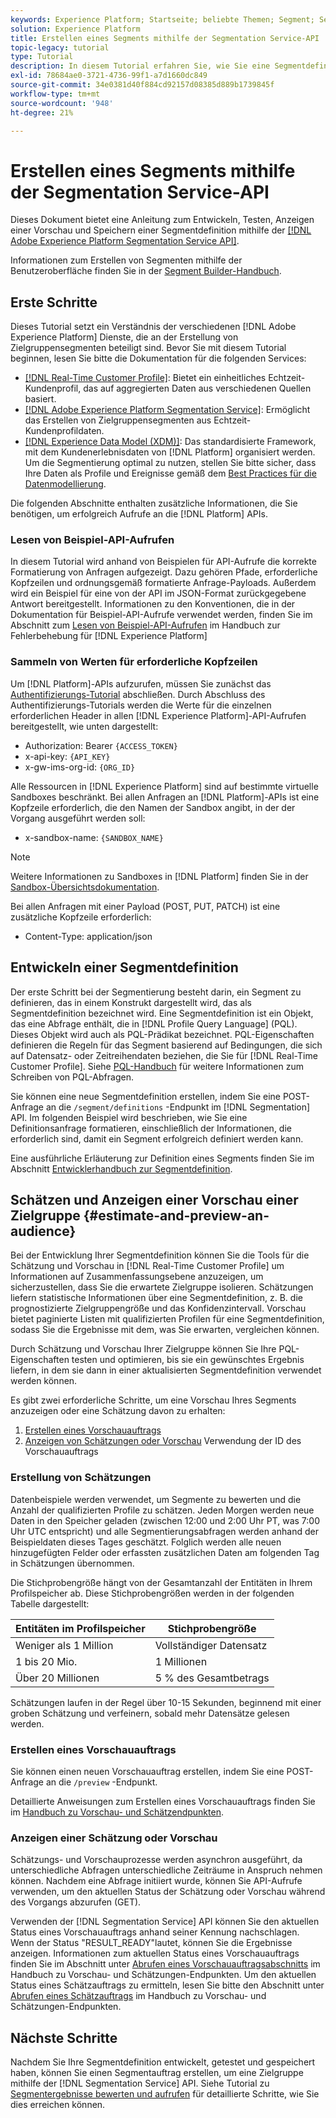 ```yaml
---
keywords: Experience Platform; Startseite; beliebte Themen; Segment; Segment erstellen; Segment erstellen; Segmentierung; Segment erstellen; Segmentierungsdienst
solution: Experience Platform
title: Erstellen eines Segments mithilfe der Segmentation Service-API
topic-legacy: tutorial
type: Tutorial
description: In diesem Tutorial erfahren Sie, wie Sie eine Segmentdefinition mithilfe der Adobe Experience Platform Segmentation Service-API entwickeln, testen, in der Vorschau anzeigen und speichern.
exl-id: 78684ae0-3721-4736-99f1-a7d1660dc849
source-git-commit: 34e0381d40f884cd92157d08385d889b1739845f
workflow-type: tm+mt
source-wordcount: '948'
ht-degree: 21%

---
```


# Erstellen eines Segments mithilfe der Segmentation Service-API

Dieses Dokument bietet eine Anleitung zum Entwickeln, Testen, Anzeigen einer Vorschau und Speichern einer Segmentdefinition mithilfe der [[!DNL Adobe Experience Platform Segmentation Service API]](../api/getting-started.md).

Informationen zum Erstellen von Segmenten mithilfe der Benutzeroberfläche finden Sie in der [Segment Builder-Handbuch](../ui/overview.md).

## Erste Schritte

Dieses Tutorial setzt ein Verständnis der verschiedenen [!DNL Adobe Experience Platform] Dienste, die an der Erstellung von Zielgruppensegmenten beteiligt sind. Bevor Sie mit diesem Tutorial beginnen, lesen Sie bitte die Dokumentation für die folgenden Services:

- [[!DNL Real-Time Customer Profile]](../../profile/home.md): Bietet ein einheitliches Echtzeit-Kundenprofil, das auf aggregierten Daten aus verschiedenen Quellen basiert.
- [[!DNL Adobe Experience Platform Segmentation Service]](../home.md): Ermöglicht das Erstellen von Zielgruppensegmenten aus Echtzeit-Kundenprofildaten.
- [[!DNL Experience Data Model (XDM)]](../../xdm/home.md): Das standardisierte Framework, mit dem Kundenerlebnisdaten von [!DNL Platform] organisiert werden. Um die Segmentierung optimal zu nutzen, stellen Sie bitte sicher, dass Ihre Daten als Profile und Ereignisse gemäß dem [Best Practices für die Datenmodellierung](../../xdm/schema/best-practices.md).

Die folgenden Abschnitte enthalten zusätzliche Informationen, die Sie benötigen, um erfolgreich Aufrufe an die [!DNL Platform] APIs.

### Lesen von Beispiel-API-Aufrufen

In diesem Tutorial wird anhand von Beispielen für API-Aufrufe die korrekte Formatierung von Anfragen aufgezeigt. Dazu gehören Pfade, erforderliche Kopfzeilen und ordnungsgemäß formatierte Anfrage-Payloads. Außerdem wird ein Beispiel für eine von der API im JSON-Format zurückgegebene Antwort bereitgestellt. Informationen zu den Konventionen, die in der Dokumentation für Beispiel-API-Aufrufe verwendet werden, finden Sie im Abschnitt zum [Lesen von Beispiel-API-Aufrufen](../../landing/troubleshooting.md#how-do-i-format-an-api-request) im Handbuch zur Fehlerbehebung für [!DNL Experience Platform]

### Sammeln von Werten für erforderliche Kopfzeilen

Um [!DNL Platform]-APIs aufzurufen, müssen Sie zunächst das [Authentifizierungs-Tutorial](https://experienceleague.adobe.com/docs/experience-platform/landing/platform-apis/api-authentication.html?lang=de) abschließen. Durch Abschluss des Authentifizierungs-Tutorials werden die Werte für die einzelnen erforderlichen Header in allen [!DNL Experience Platform]-API-Aufrufen bereitgestellt, wie unten dargestellt:

- Authorization: Bearer `{ACCESS_TOKEN}`
- x-api-key: `{API_KEY}`
- x-gw-ims-org-id: `{ORG_ID}`

Alle Ressourcen in [!DNL Experience Platform] sind auf bestimmte virtuelle Sandboxes beschränkt. Bei allen Anfragen an [!DNL Platform]-APIs ist eine Kopfzeile erforderlich, die den Namen der Sandbox angibt, in der der Vorgang ausgeführt werden soll:

- x-sandbox-name: `{SANDBOX_NAME}`

>[!NOTE]
>
>Weitere Informationen zu Sandboxes in [!DNL Platform] finden Sie in der [Sandbox-Übersichtsdokumentation](../../sandboxes/home.md).

Bei allen Anfragen mit einer Payload (POST, PUT, PATCH) ist eine zusätzliche Kopfzeile erforderlich:

- Content-Type: application/json

## Entwickeln einer Segmentdefinition

Der erste Schritt bei der Segmentierung besteht darin, ein Segment zu definieren, das in einem Konstrukt dargestellt wird, das als Segmentdefinition bezeichnet wird. Eine Segmentdefinition ist ein Objekt, das eine Abfrage enthält, die in [!DNL Profile Query Language] (PQL). Dieses Objekt wird auch als PQL-Prädikat bezeichnet. PQL-Eigenschaften definieren die Regeln für das Segment basierend auf Bedingungen, die sich auf Datensatz- oder Zeitreihendaten beziehen, die Sie für [!DNL Real-Time Customer Profile]. Siehe [PQL-Handbuch](../pql/overview.md) für weitere Informationen zum Schreiben von PQL-Abfragen.

Sie können eine neue Segmentdefinition erstellen, indem Sie eine POST-Anfrage an die `/segment/definitions` -Endpunkt im [!DNL Segmentation] API. Im folgenden Beispiel wird beschrieben, wie Sie eine Definitionsanfrage formatieren, einschließlich der Informationen, die erforderlich sind, damit ein Segment erfolgreich definiert werden kann.

Eine ausführliche Erläuterung zur Definition eines Segments finden Sie im Abschnitt [Entwicklerhandbuch zur Segmentdefinition](../api/segment-definitions.md#create).

## Schätzen und Anzeigen einer Vorschau einer Zielgruppe {#estimate-and-preview-an-audience}

Bei der Entwicklung Ihrer Segmentdefinition können Sie die Tools für die Schätzung und Vorschau in [!DNL Real-Time Customer Profile] um Informationen auf Zusammenfassungsebene anzuzeigen, um sicherzustellen, dass Sie die erwartete Zielgruppe isolieren. Schätzungen liefern statistische Informationen über eine Segmentdefinition, z. B. die prognostizierte Zielgruppengröße und das Konfidenzintervall. Vorschau bietet paginierte Listen mit qualifizierten Profilen für eine Segmentdefinition, sodass Sie die Ergebnisse mit dem, was Sie erwarten, vergleichen können.

Durch Schätzung und Vorschau Ihrer Zielgruppe können Sie Ihre PQL-Eigenschaften testen und optimieren, bis sie ein gewünschtes Ergebnis liefern, in dem sie dann in einer aktualisierten Segmentdefinition verwendet werden können.

Es gibt zwei erforderliche Schritte, um eine Vorschau Ihres Segments anzuzeigen oder eine Schätzung davon zu erhalten:

1. [Erstellen eines Vorschauauftrags](#create-a-preview-job)
2. [Anzeigen von Schätzungen oder Vorschau](#view-an-estimate-or-preview) Verwendung der ID des Vorschauauftrags

### Erstellung von Schätzungen

Datenbeispiele werden verwendet, um Segmente zu bewerten und die Anzahl der qualifizierten Profile zu schätzen. Jeden Morgen werden neue Daten in den Speicher geladen (zwischen 12:00 und 2:00 Uhr PT, was 7:00 Uhr UTC entspricht) und alle Segmentierungsabfragen werden anhand der Beispieldaten dieses Tages geschätzt. Folglich werden alle neuen hinzugefügten Felder oder erfassten zusätzlichen Daten am folgenden Tag in Schätzungen übernommen.

Die Stichprobengröße hängt von der Gesamtanzahl der Entitäten in Ihrem Profilspeicher ab. Diese Stichprobengrößen werden in der folgenden Tabelle dargestellt:

| Entitäten im Profilspeicher | Stichprobengröße |
| ------------------------- | ----------- |
| Weniger als 1 Million | Vollständiger Datensatz |
| 1 bis 20 Mio. | 1 Millionen |
| Über 20 Millionen | 5 % des Gesamtbetrags |

Schätzungen laufen in der Regel über 10-15 Sekunden, beginnend mit einer groben Schätzung und verfeinern, sobald mehr Datensätze gelesen werden.

### Erstellen eines Vorschauauftrags

Sie können einen neuen Vorschauauftrag erstellen, indem Sie eine POST-Anfrage an die `/preview` -Endpunkt.

Detaillierte Anweisungen zum Erstellen eines Vorschauauftrags finden Sie im [Handbuch zu Vorschau- und Schätzendpunkten](../api/previews-and-estimates.md#create-preview).

### Anzeigen einer Schätzung oder Vorschau

Schätzungs- und Vorschauprozesse werden asynchron ausgeführt, da unterschiedliche Abfragen unterschiedliche Zeiträume in Anspruch nehmen können. Nachdem eine Abfrage initiiert wurde, können Sie API-Aufrufe verwenden, um den aktuellen Status der Schätzung oder Vorschau während des Vorgangs abzurufen (GET).

Verwenden der [!DNL Segmentation Service] API können Sie den aktuellen Status eines Vorschauauftrags anhand seiner Kennung nachschlagen. Wenn der Status &quot;RESULT_READY&quot;lautet, können Sie die Ergebnisse anzeigen. Informationen zum aktuellen Status eines Vorschauauftrags finden Sie im Abschnitt unter [Abrufen eines Vorschauauftragsabschnitts](../api/previews-and-estimates.md#get-preview) im Handbuch zu Vorschau- und Schätzungen-Endpunkten. Um den aktuellen Status eines Schätzauftrags zu ermitteln, lesen Sie bitte den Abschnitt unter [Abrufen eines Schätzauftrags](../api/previews-and-estimates.md#get-estimate) im Handbuch zu Vorschau- und Schätzungen-Endpunkten.


## Nächste Schritte

Nachdem Sie Ihre Segmentdefinition entwickelt, getestet und gespeichert haben, können Sie einen Segmentauftrag erstellen, um eine Zielgruppe mithilfe der [!DNL Segmentation Service] API. Siehe Tutorial zu [Segmentergebnisse bewerten und aufrufen](./evaluate-a-segment.md) für detaillierte Schritte, wie Sie dies erreichen können.
